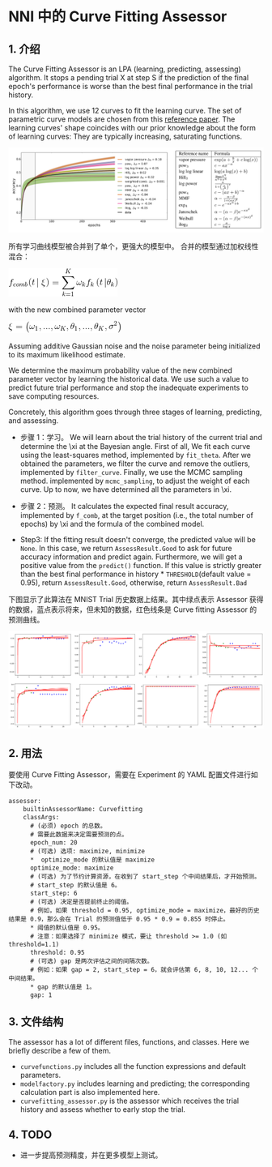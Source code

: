 # NNI 中的 Curve Fitting Assessor

## 1. 介绍

The Curve Fitting Assessor is an LPA (learning, predicting, assessing) algorithm. It stops a pending trial X at step S if the prediction of the final epoch's performance is worse than the best final performance in the trial history.

In this algorithm, we use 12 curves to fit the learning curve. The set of parametric curve models are chosen from this [reference paper](http://aad.informatik.uni-freiburg.de/papers/15-IJCAI-Extrapolation_of_Learning_Curves.pdf). The learning curves' shape coincides with our prior knowledge about the form of learning curves: They are typically increasing, saturating functions.

![](../../img/curvefitting_learning_curve.PNG)

所有学习曲线模型被合并到了单个，更强大的模型中。 合并的模型通过加权线性混合：

![](../../img/curvefitting_f_comb.gif)

with the new combined parameter vector

![](../../img/curvefitting_expression_xi.gif)

Assuming additive Gaussian noise and the noise parameter being initialized to its maximum likelihood estimate.

We determine the maximum probability value of the new combined parameter vector by learning the historical data. We use such a value to predict future trial performance and stop the inadequate experiments to save computing resources.

Concretely, this algorithm goes through three stages of learning, predicting, and assessing.

* 步骤 1：学习。 We will learn about the trial history of the current trial and determine the \xi at the Bayesian angle. First of all, We fit each curve using the least-squares method, implemented by `fit_theta`. After we obtained the parameters, we filter the curve and remove the outliers, implemented by `filter_curve`. Finally, we use the MCMC sampling method. implemented by `mcmc_sampling`, to adjust the weight of each curve. Up to now, we have determined all the parameters in \xi.

* 步骤 2：预测。 It calculates the expected final result accuracy, implemented by `f_comb`, at the target position (i.e., the total number of epochs) by \xi and the formula of the combined model.

* Step3: If the fitting result doesn't converge, the predicted value will be `None`. In this case, we return `AssessResult.Good` to ask for future accuracy information and predict again. Furthermore, we will get a positive value from the `predict()` function. If this value is strictly greater than the best final performance in history * `THRESHOLD`(default value = 0.95), return `AssessResult.Good`, otherwise, return `AssessResult.Bad`

下图显示了此算法在 MNIST Trial 历史数据上结果。其中绿点表示 Assessor 获得的数据，蓝点表示将来，但未知的数据，红色线条是 Curve fitting Assessor 的预测曲线。

![](../../img/curvefitting_example.PNG)

## 2. 用法

要使用 Curve Fitting Assessor，需要在 Experiment 的 YAML 配置文件进行如下改动。

    assessor:
        builtinAssessorName: Curvefitting
        classArgs:
          # (必须) epoch 的总数。
          # 需要此数据来决定需要预测的点。
          epoch_num: 20
          # (可选) 选项: maximize, minimize
          *  optimize_mode 的默认值是 maximize
          optimize_mode: maximize
          # (可选) 为了节约计算资源，在收到了 start_step 个中间结果后，才开始预测。
          # start_step 的默认值是 6。
          start_step: 6
          # (可选) 决定是否提前终止的阈值。
          # 例如，如果 threshold = 0.95, optimize_mode = maximize，最好的历史结果是 0.9，那么会在 Trial 的预测值低于 0.95 * 0.9 = 0.855 时停止。
          * 阈值的默认值是 0.95。
          # 注意：如果选择了 minimize 模式，要让 threshold >= 1.0 (如 threshold=1.1)
          threshold: 0.95
          # (可选) gap 是两次评估之间的间隔次数。
          # 例如：如果 gap = 2, start_step = 6，就会评估第 6, 8, 10, 12... 个中间结果。
          * gap 的默认值是 1。
          gap: 1
    

## 3. 文件结构

The assessor has a lot of different files, functions, and classes. Here we briefly describe a few of them.

* `curvefunctions.py` includes all the function expressions and default parameters.
* `modelfactory.py` includes learning and predicting; the corresponding calculation part is also implemented here.
* `curvefitting_assessor.py` is the assessor which receives the trial history and assess whether to early stop the trial.

## 4. TODO

* 进一步提高预测精度，并在更多模型上测试。
